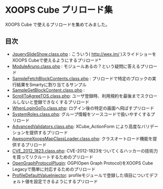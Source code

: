 # XOOPS Cube プリロード集

XOOPS Cube で使えるプリロードを集めてみました。

## 目次

* [JquerySlideShow.class.php](https://raw.github.com/suin/xoopscube-preloads/master/JquerySlideShow/JquerySlideShow.class.php) : こういう( http://wex.im/ )スライドショーをXOOPS Cubeで使えるようにするプリロード* 
* [ModuleAruno.class.php](https://raw.github.com/suin/xoopscube-preloads/master/ModuleAruno/ModuleAruno.class.php) : モジュールあるの？という疑問に答えるプリロード
* [SampleFetchBlockContents.class.php](https://raw.github.com/suin/xoopscube-preloads/master/SampleFetchBlockContents/SampleFetchBlockContents.class.php) : プリロードで特定のブロックの実行結果をSmartyに割り当てるサンプル
* [SampleGetBlockContent.class.php](https://raw.github.com/suin/xoopscube-preloads/master/SampleGetBlockContent/SampleGetBlockContent.class.php) :
* [ScrollToAgreeTOS.class.php](https://raw.github.com/suin/xoopscube-preloads/master/ScrollToAgreeTOS/ScrollToAgreeTOS.class.php): ユーザ登録時、利用規約を最後までスクロールしないと登録できなくするプリロード 
* [WhenLoginGoTo.class.php](https://raw.github.com/suin/xoopscube-preloads/master/WhenLoginGoTo/WhenLoginGoTo.class.php): ログイン後の特定の画面へ飛ばすプリロード 
* [SystemRoles.class.php](https://raw.github.com/suin/xoopscube-preloads/master/SystemRoles/SystemRoles.class.php): グループ情報をソースコードで扱いやすくするプリロード
* [AdvancedValidators.class.php](https://raw.github.com/suin/xoopscube-preloads/master/AdvancedValidators/AdvancedValidators.class.php): XCube_ActionForm により高度なバリデーションを提供するプリロード
* [AwesomeXoopsMapClassLoader.class.php](https://raw.github.com/suin/xoopscube-preloads/master/AwesomeXoopsMapClassLoader/AwesomeXoopsMapClassLoader.class.php): クラスオートロード機能を提供するプリロード
* [CVE_2012_1823.class.php](https://raw.github.com/suin/xoopscube-preloads/master/CVE_2012_1823/CVE_2012_1823.class.php): CVE-2012-1823をついてくるハッカーの技術力を買ってリクルートするためのプリロード
* [OpenGraphProtocolPlugin](https://github.com/suin/xoopscube-preloads/tree/master/OpenGraphProtocolPlugin): OGP(Open Graph Protocol)をXOOPS Cube Legacyで簡単に対応するためのプリロード
* [ProfileDefaultValueInjector](https://github.com/suin/xoopscube-preloads/tree/master/ProfileDefaultValueInjector): profileモジュールで登録した項目についてデフォルト値を設定できるようにするプリロード